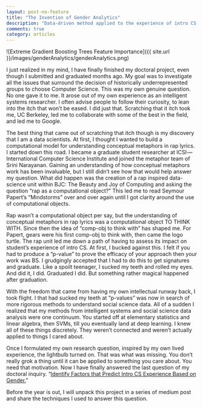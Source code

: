 ```yaml
---
layout: post-no-feature
title: "The Invention of Gender Analytics"
description: "Data-driven method applied to the experience of intro CS at Universities."
comments: true
category: articles
---
```


![Extreme Gradient Boosting Trees Feature Importance]({{ site.url }}/images/genderAnalytics/genderAnalytics.png)

I just realized in my mind, I have finally finished my doctoral project, even though I submitted and graduated months ago. My goal was to investigate all the issues that surround the decision of historically underrepresented groups to choose Computer Science. This was my own genuine question. No one gave it to me. It arose out of my own experience as an intelligent systems researcher. I often advise people to follow their curiosity, to lean into the itch that won’t be eased. I did just that. Scratching that it itch took me, UC Berkeley, led me to collaborate with some of the best in the field, and led me to Google.

The best thing that came out of scratching that itch though is my discovery that I am a data scientists. At first, I thought I wanted to build a computational model for understanding conceptual metaphors in rap lyrics. I started down this road. I became a graduate student researcher at ICSI — International Computer Science Institute and joined the metaphor team of Srini Narayanan. Gaining an understanding of how conceptual metaphors work has been invaluable, but I still didn’t see how that would help answer my question. What did happen was the creation of a rap inspired data-science unit within BJC: The Beauty and Joy of Computing and asking the question “rap as a computational object?” This led me to read Seymour Papert’s “Mindstorms” over and over again until I got clarity around the use of computational objects.

Rap wasn’t a computational object per say, but the understanding of conceptual metaphors in rap lyrics was a computational object TO THINK WITH. Since then the idea of “comp-obj to think with” has shaped me. For Papert, gears were his first comp-obj to think with, then came the logo turtle. The rap unit led me down a path of having to assess its impact on student’s experience of intro CS. At first, I bucked against this. I felt if you had to produce a “p-value” to prove the efficacy of your approach then your work was BS. I grudgingly accepted that I had to do this to get signatures and graduate. Like a spoilt teenager, I sucked my teeth and rolled my eyes. And did it, I did. Graduated I did. But something rather magical happened after graduation.

With the freedom that came from having my own intellectual runway back, I took flight. I that had sucked my teeth at “p-values” was now in search of more rigorous methods to understand social science data. All of a sudden I realized that my methods from intelligent systems and social science data analysis were one continuum. You started off at elementary statistics and linear algebra, then SVMs, till you eventually land at deep learning. I knew all of these things discretely. They weren’t connected and weren’t actually applied to things I cared about.

Once I formulated my own research question, inspired by my own lived experience, the lightbulb turned on. That was what was missing. You don’t really grok a thing until it can be applied to something you care about. You need that motivation. Now I have finally answered the last question of my doctoral inquiry. “[Identify Factors that Predict Intro CS Experience Based on Gender.](https://github.com/omoju/GenderPredictionIntroCS)”   

Before the year is out, I will unpack this project in a series of medium post and share the techniques I used to answer this question.

